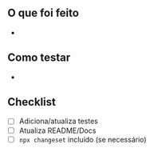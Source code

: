 
## O que foi feito
-

## Como testar
-

## Checklist
- [ ] Adiciona/atualiza testes
- [ ] Atualiza README/Docs
- [ ] `npx changeset` incluído (se necessário)
